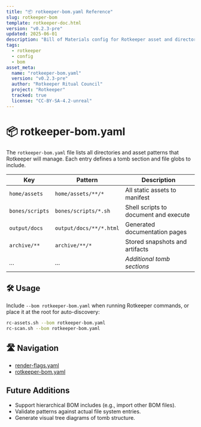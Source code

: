 ```yaml
---
title: "📦 rotkeeper-bom.yaml Reference"
slug: rotkeeper-bom
template: rotkeeper-doc.html
version: "v0.2.3-pre"
updated: 2025-06-01
description: "Bill of Materials config for Rotkeeper asset and directory tracking"
tags:
  - rotkeeper
  - config
  - bom
asset_meta:
  name: "rotkeeper-bom.yaml"
  version: "v0.2.3-pre"
  author: "Rotkeeper Ritual Council"
  project: "Rotkeeper"
  tracked: true
  license: "CC-BY-SA-4.2-unreal"
---
```


# 📦 rotkeeper-bom.yaml

<!-- The sacred inventory of all tomb contents -->

The `rotkeeper-bom.yaml` file lists all directories and asset patterns that Rotkeeper will manage. Each entry defines a tomb section and file globs to include.

| Key              | Pattern                       | Description                                  |
|------------------|-------------------------------|----------------------------------------------|
| `home/assets`    | `home/assets/**/*`            | All static assets to manifest                |
| `bones/scripts`  | `bones/scripts/*.sh`          | Shell scripts to document and execute        |
| `output/docs`    | `output/docs/**/*.html`       | Generated documentation pages                |
| `archive/**`     | `archive/**/*`                | Stored snapshots and artifacts               |
| *…*              | *…*                           | *Additional tomb sections*                   |

## 🛠️ Usage

<!-- How to apply the BOM in the ritual -->

Include `--bom rotkeeper-bom.yaml` when running Rotkeeper commands, or place it at the root for auto-discovery:

```bash
rc-assets.sh --bom rotkeeper-bom.yaml
rc-scan.sh --bom rotkeeper-bom.yaml
```

## 🛣️ Navigation

<!-- Quick links within configs -->
- [render-flags.yaml](render-flags.html)
- [rotkeeper-bom.yaml](rotkeeper-bom.html)

## Future Additions

<!-- Aspirational rites for BOM -->
- Support hierarchical BOM includes (e.g., import other BOM files).
- Validate patterns against actual file system entries.
- Generate visual tree diagrams of tomb structure.